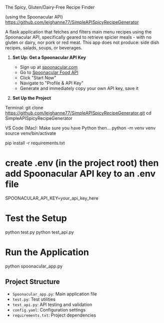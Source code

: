 The Spicy, Gluten/Dairy-Free Recipe Finder

(using the Spoonacular API) https://github.com/leighanne77/SimpleAPISpicyRecipeGenerator

A flask application that fetches and filters main menu recipes using the Spoonacular API, specifically geared to retrieve spicier meals - with no gluten or dairy, nor pork or red meat. This app does not produce: side dish recipes, salads, soups, or beverages.  

1. **Set Up: Get a Spoonacular API Key**
   - Sign up at [spoonacular.com](https://spoonacular.com)
   - Go to [Spoonacular Food API](https://spoonacular.com/food-api)
   - Click "Start Now"
   - Navigate to "Profile & API Key"
   - Generate and immediately copy your own API key, save it

2. **Set Up the Project**

Terminal:
   git clone https://github.com/leighanne77/SimpleAPISpicyRecipeGenerator.git
   cd SimpleAPISpicyRecipeGenerator
   
VS Code (Mac): Make sure you have Python then...
   python -m venv venv
   source venv/bin/activate  
   
   pip install -r requirements.txt

   # create .env (in the project root) then add Spoonacular API key to an .env file  
   SPOONACULAR_API_KEY=your_api_key_here

   # Test the Setup
   python test.py
   python test_api.py

   # Run the Application
   python spoonacular_app.py
   
## Project Structure
- `Spoonacular_app.py`: Main application file
- `test.py`: Test utilities
- `test_api.py`: API testing and validation
- `config.yaml`: Configuration settings
- `requirements.txt`: Project dependencies
